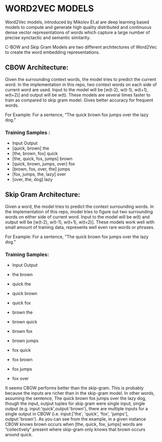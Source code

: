 # WORD2VEC MODELS 

Word2Vec models, introduced by Mikolov Et.al are deep learning based models to compute and generate high quality distributed and continuous dense vector representations of words which capture a large number of precise synctactic and semantic similarity. 

C-BOW and Skip Gram Models are two different architectures of Word2Vec to create the word embedding representations. 

## CBOW Architecture:

Given the surrounding context words, the model tries to predict the current word. In the implementation in this repo, two context words on each side of current word are used. Input to the model will be [w(t-2), w(t-1), w(t+1), w(t+2)] and output will be w(t). These models are several times faster to train as compared to skip gram model. Gives better accuracy for frequent words. 

For Example: 
For a sentence, "The quick brown fox jumps over the lazy dog."
### Training Samples : 
- Input 						Output
- [quick, brown]				the
- [the, brown, fox]				quick
- [the, quick, fox, jumps] 		brown
- [quick, brown, jumps, over]  	fox
- [brown, fox, over, the]		jumps
- [fox, jumps, the, lazy]		over
- [over, the, dog] 				lazy


## Skip Gram Architecture:
Given a word, the model tries to predict the context surrounding words. In the implementation of this repo, model tries to figure out two surrounding words on either side of current word. Input to the model will be w(t) and output will be [w(t-2), w(t-1), w(t+1), w(t+2)]. These models work well with small amount of training data, represents well even rare words or phrases. 

For Example:
For a sentence, "The quick brown fox jumps over the lazy dog."
### Training Samples:
- Input 				Output
- the 					brown

- quick					the
- quick					brown
- quick 				fox

- brown 				the
- brown 				quick
- brown 				fox
- brown 				jumps

- fox					quick
- fox 					brown
- fox 					jumps
- fox 					over


It seems CBOW performs better than the skip-gram. This is probably because the inputs are richer than in the skip-gram model. In other words, assuming the sentence, The quick brown fox jumps over the lazy dog, though the input, output tuples for skip gram were single input, single output (e.g. input:'quick',output:'brown'), there are multiple inputs for a single output in CBOW (i.e. input:['the', 'quick', 'fox', 'jumps'], output:'brown'). As you can see from the example, in a given instance CBOW knows brown occurs when [the, quick, fox, jumps] words are “collectively” present where skip-gram only knows that brown occurs around quick.